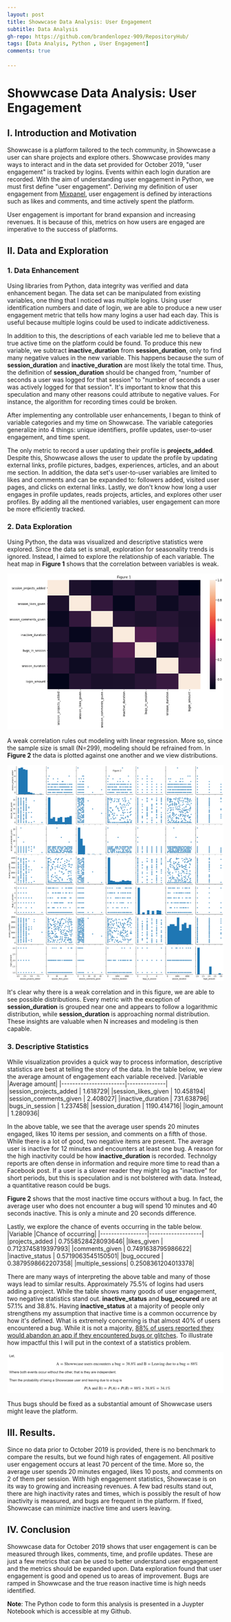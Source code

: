 ```yaml
---
layout: post
title: Showwcase Data Analysis: User Engagement
subtitle: Data Analysis
gh-repo: https://github.com/brandenlopez-909/RepositoryHub/
tags: [Data Analyis, Python , User Engagement]
comments: true

---
```

# Showwcase Data Analysis: User Engagement

## I. Introduction and Motivation
Showwcase is a platform tailored to the tech community, in Showwcase a user can share projects and explore others. Showwcase provides many ways to interact and in the data set provided for October 2019, "user engagement" is tracked by logins. Events within each login duration are recorded. With the aim of understanding user engagement in Python, we must first define "user engagement". Deriving my definition of user engagement from [Mixpanel](https://mixpanel.com/topics/what-is-user-engagement/), user engagement is defined by interactions such as likes and comments, and time actively spent the platform.

User engagement is important for brand expansion and increasing revenues. It is because of this, metrics on how users are engaged are imperative to the success of platforms.  

## II. Data and Exploration 

### 1. Data Enhancement
Using libraries from Python, data integrity was verified and data enhancement began. The data set can be manipulated from existing variables, one thing that I noticed was multiple logins. Using user identification numbers and date of login, we are able to produce a new user engagement metric that tells how many logins a user had each day. This is useful because multiple logins could be used to indicate addictiveness. 

In addition to this, the descriptions of each variable led me to believe that a true active time on the platform could be found. To produce this new variable, we subtract  **inactive_duration** from **session_duration**, only to find many negative values in the new variable. This happens because the sum of **session_duration** and **inactive_duration** are most likely the total time. Thus, the definition of **session_duration** should be changed from, "number of seconds a user was logged for that session" to "number of seconds a user was actively logged for that session". It's important to know that this speculation and many other reasons could attribute to negative values. For instance, the algorithm for recording times could be broken. 

After implementing any controllable user enhancements, I began to think of variable categories and my time on Showwcase. The variable categories generalize into 4 things: unique identifiers, profile updates, user-to-user engagement, and time spent. 

The only metric to record a user updating their profile is **projects_added**. Despite this, Showwcase allows the user to update the profile by updating external links, profile pictures, badges, experiences, articles, and an about me section. In addition, the data set's user-to-user variables are limited to likes and comments and can be expanded to: followers added, visited user pages, and clicks on external links. Lastly, we don't know how long a user engages in profile updates, reads projects, articles, and explores other user profiles. By adding all the mentioned variables, user engagement can more be more efficiently tracked. 

### 2. Data Exploration 
Using Python, the data was visualized and descriptive statistics were explored. Since the data set is small, exploration for seasonality trends is ignored. Instead, I aimed to explore the relationship of each variable. The heat map in **Figure 1** shows that the correlation between variables is weak. 

![Figure 1](/assets/img/Showwcase/HeatMap.png)


A weak correlation rules out modeling with linear regression. More so, since the sample size is small (N=299), modeling should be refrained from. In **Figure 2** the data is plotted against one another and we view distributions. 

![Figure 2](/assets/img/Showwcase/Figure2.png)

It's clear why there is a weak correlation and in this figure, we are able to see possible distributions. Every metric with the exception of **session_duration** is grouped near one and appears to follow a logarithmic distribution, while **session_duration** is approaching normal distribution. These insights are valuable when N increases and modeling is then capable. 

### 3. Descriptive Statistics 
While visualization provides a quick way to process information, descriptive statistics are best at telling the story of the data. In the table below, we view the average amount of engagement each variable received.
|Variable               |Average amount|
|-----------------------|--------------|
|session_projects_added |      1.618729|
|session_likes_given    |     10.458194|
|session_comments_given |      2.408027|
|inactive_duration      |    731.638796|
|bugs_in_session        |      1.237458|
|session_duration       |   1190.414716|
|login_amount           |      1.280936|

In the above table, we see that the average user spends 20 minutes engaged, likes 10 items per session, and comments on a fifth of those. While there is a lot of good, two negative items are present. The average user is inactive for 12 minutes and encounters at least one bug. A reason for the high inactivity could be how **inactive_duration** is recorded. Technolgy reports are often dense in information and require more time to read than a Facebook post. If a user is a slower reader they might log as "inactive" for short periods, but this is speculation and is not bolstered with data. Instead, a quantitative reason could be bugs. 

**Figure 2** shows that the most inactive time occurs without a bug. In fact, the average user who does not encounter a bug will spend 10 minutes and 40 seconds inactive. This is only a minute and 20 seconds difference. 

Lastly, we explore the chance of events occurring in the table below. 
|Variable         |Chance of occurring|
|-----------------|-------------------|
|projects_added   | 0.7558528428093646|
|likes_given      | 0.7123745819397993|
|comments_given   | 0.7491638795986622|
|inactive_status  | 0.5719063545150501|
|bug_occured      | 0.3879598662207358|
|multiple_sessions| 0.2508361204013378|

There are many ways of interpreting the above table and many of those ways lead to similar results. Approximately 75.5\% of logins had users adding a project. While the table shows many goods of user engagement, two negative statistics stand out. **inactive_status** and **bug_occured** are at 57.1\% and 38.8\%. Having **inactive_status** at a majority of people only strengthens my assumption that inactive time is a common occurrence by how it's defined. What is extremely concerning is that almost 40\% of users encountered a bug. While it is not a majority, [88% of users reported they would abandon an app if they encountered bugs or glitches](https://www.applause.com/blog/app-abandonment-bug-testing#:~:text=A%20survey%20of%20over%201%2C000,least%20one%20bug%20every%20day.). To illustrate how impactful this I will put in the context of a statistics problem. 

![Equation](/assets/img/Showwcase/Equation.PNG)

Thus bugs should be fixed as a substantial amount of Showwcase users might leave the platform. 

## III. Results. 

Since no data prior to October 2019 is provided, there is no benchmark to compare the results, but we found high rates of engagement. All positive user engagement occurs at least 70 percent of the time. More so, the average user spends 20 minutes engaged, likes 10 posts, and comments on 2 of them per session. With high engagement statistics, Showwcase is on its way to growing and increasing revenues. A few bad results stand out, there are high inactivity rates and times, which is possibly the result of how inactivity is measured, and bugs are frequent in the platform. If fixed, Showwcase can minimize inactive time and users leaving. 

## IV. Conclusion
Showwcase data for October 2019 shows that user engagement is can be measured through likes, comments, time, and profile updates. These are just a few metrics that can be used to better understand user engagement and the metrics should be expanded upon. Data exploration found that user engagement is good and opened us to areas of improvement. Bugs are ramped in Showwcase and the true reason inactive time is high needs identified. 

**Note**: The Python code to form this analysis is presented in a Juypter Notebook which is accessible at my Github. 
